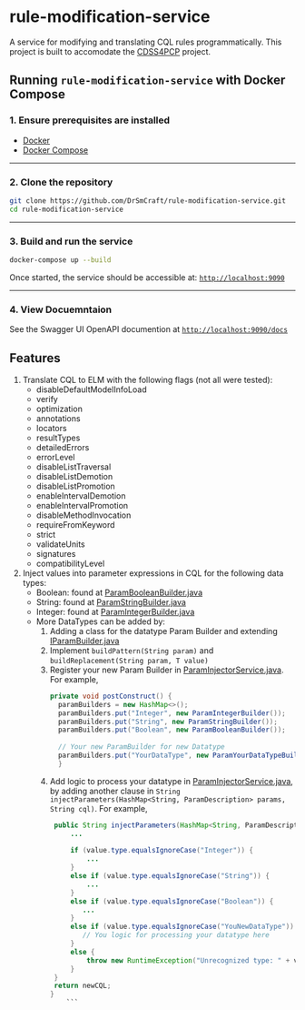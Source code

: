 # rule-modification-service

A service for modifying and translating CQL rules programmatically. This project is built to accomodate
the [CDSS4PCP](https://cdss4pcp.com/) project.

## Running `rule-modification-service` with Docker Compose

### 1. **Ensure prerequisites are installed**

* [Docker](https://docs.docker.com/get-docker/)
* [Docker Compose](https://docs.docker.com/compose/install/)

---

### 2. **Clone the repository**

```bash
git clone https://github.com/DrSmCraft/rule-modification-service.git
cd rule-modification-service
```

---

### 3. **Build and run the service**

```bash
docker-compose up --build
```

Once started, the service should be accessible at:
[`http://localhost:9090`](http://localhost:9090)

---

### 4. **View Docuemntaion**

See the Swagger UI OpenAPI documention at
[`http://localhost:9090/docs`](http://localhost:9090/docs/)

## Features

1. Translate CQL to ELM with the following flags (not all were tested):
    * disableDefaultModelInfoLoad
    * verify
    * optimization
    * annotations
    * locators
    * resultTypes
    * detailedErrors
    * errorLevel
    * disableListTraversal
    * disableListDemotion
    * disableListPromotion
    * enableIntervalDemotion
    * enableIntervalPromotion
    * disableMethodInvocation
    * requireFromKeyword
    * strict
    * validateUnits
    * signatures
    * compatibilityLevel
2. Inject values into parameter expressions in CQL for the following data types:
    * Boolean: found
      at [ParamBooleanBuilder.java](src/main/java/com/cdss4pcp/rulemodificationservice/parambuilder/ParamBooleanBuilder.java)
    * String: found
      at [ParamStringBuilder.java](src/main/java/com/cdss4pcp/rulemodificationservice/parambuilder/ParamStringBuilder.java)
    * Integer: found
      at [ParamIntegerBuilder.java](src/main/java/com/cdss4pcp/rulemodificationservice/parambuilder/ParamIntegerBuilder.java)
    * More DataTypes can be added by:
        1. Adding a class for the datatype Param Builder and
           extending [IParamBuilder.java](src/main/java/com/cdss4pcp/rulemodificationservice/parambuilder/IParamBuilder.java)
        2. Implement `buildPattern(String param)` and `buildReplacement(String param, T value)`
        3. Register your new Param Builder
           in [ParamInjectorService.java](src/main/java/com/cdss4pcp/rulemodificationservice/parambuilder/ParamInjectorService.java).
           For example,
           ```java
           private void postConstruct() {
             paramBuilders = new HashMap<>();
             paramBuilders.put("Integer", new ParamIntegerBuilder());
             paramBuilders.put("String", new ParamStringBuilder());
             paramBuilders.put("Boolean", new ParamBooleanBuilder());
                               
             // Your new ParamBuilder for new Datatype
             paramBuilders.put("YourDataType", new ParamYourDataTypeBuilder());
             }
             ```
        4. Add logic to process your datatype
           in [ParamInjectorService.java](src/main/java/com/cdss4pcp/rulemodificationservice/parambuilder/ParamInjectorService.java),
           by adding another clause in
           `String injectParameters(HashMap<String, ParamDescription> params, String cql)`. For
           example,
           ```java
            public String injectParameters(HashMap<String, ParamDescription> params, String cql) {
                ...
                               
                if (value.type.equalsIgnoreCase("Integer")) {
                    ...
                } 
                else if (value.type.equalsIgnoreCase("String")) {
                    ...
                } 
                else if (value.type.equalsIgnoreCase("Boolean")) {
                   ...
                }
                else if (value.type.equalsIgnoreCase("YouNewDataType")) { // Add this clause
                   // You logic for processing your datatype here
                }
                else {
                    throw new RuntimeException("Unrecognized type: " + value.type);
                }
            }
            return newCQL;
           }
               ``` 
